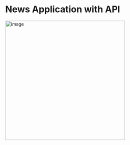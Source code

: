 # News Application with API
<img width="375" alt="image" src="https://github.com/emirhanzeyrekk/NewsAppWithAPI-BTKAcademyiOSCourse/assets/121854589/8b6a4980-1000-43ac-85ba-190e49d4dcf7">
